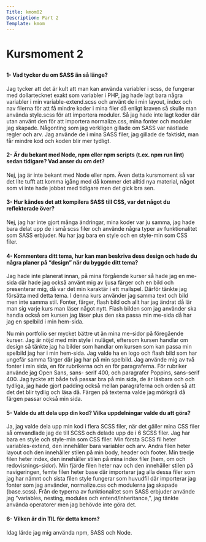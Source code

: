 ```yaml
---
Title: kmom02
Description: Part 2
Template: kmom
---
```



<div class="kmom-content">

<h1> Kursmoment 2 </h1>
<h2></h2>
<h3></h3>

<h4>1- Vad tycker du om SASS än så länge?</h4>
<p>Jag tycker att det är kult att man kan använda variabler i scss, de fungerar med dollartecknet exakt som variabler i   PHP, jag hade lagt bara några variabler i min variable-extend.scss och använt de i min layout, index och nav filerna för att få mindre koder i mina filer då enligt kraven så skulle man använda style.scss för att importera moduler. Så jag hade inte lagt koder där utan använt den för att importera normalize.css, mina fonter och moduler jag skapade. Någonting som jag verkligen gillade om SASS var nästlade regler och arv. Jag använde de i mina SASS filer, jag gillade de faktiskt, man får mindre kod och koden blir mer tydligt.
</p>


<h4>2- Är du bekant med Node, npm eller npm scripts (t.ex. npm run lint) sedan tidigare? Vad anser du om det?</h4>
<p>Nej, jag är inte bekant med Node eller npm. Även detta kursmoment så var det lite tufft att komma igång med då kommer det alltid nya material, något som vi inte hade jobbat med tidigare men det gick bra sen.
</p>

<h4> 3- Hur kändes det att kompilera SASS till CSS, var det något du reflekterade över? </h4>
<p>Nej, jag har inte gjort många ändringar, mina koder var ju samma, jag hade bara delat upp de i små scss filer och använde några typer av funktionalitet som SASS erbjuder. Nu har jag bara en style och en style-min som CSS filer.
</p> 

<h4> 4- Kommentera ditt tema, hur kan man beskriva dess design och hade du några planer på “design” när du byggde ditt tema? </h4>
<p>Jag hade inte planerat innan, på mina förgående kurser så hade jag en me-sida där hade jag också använt mig av ljusa färger och en bild och presenterar mig, då var det min karaktär i ett mailspel. Därför tänkte jag försätta med detta tema. I denna kurs använder jag samma text och bild men inte samma stil. Fonter, färger, flash bild och allt har jag ändrat då lär man sig varje kurs man läser något nytt. Flash bilden som jag använder ska handla också om kursen jag läser plus den ska passa min me-sida då har jag en spelbild i min hem-sida.
</p>
<p>Nu min portfolio ser mycket bättre ut än mina me-sidor på föregående kurser. Jag är nöjd med min style i nuläget, eftersom kursen handlar om design så tänkte jag ha bilder som handlar om kursen som kan passa min spelbild jag har i min hem-sida. Jag valde ha en logo och flash bild som har ungefär samma färger där jag har på min spelbild.
Jag använde mig av två fonter i min sida, en för rubrikerna och en för paragraferna. För rubriker använde jag Open Sans, sans- serif 400, och paragrafer Poppins, sans-serif 400. Jag tyckte att både två passar bra på min sida, de är läsbara och och tydliga, jag hade gjort padding också mellan paragraferna och orden så att det det blir tydlig och läsa då. Färgen på texterna valde jag mörkgrå då färgen passar också min sida.  
</p>

<h4>5- Valde du att dela upp din kod? Vilka uppdelningar valde du att göra?</h4>
<p>Ja, jag valde dela upp min kod i flera SCSS filer, när det gäller mina CSS filer så omvandlade jag de till SCSS och delade upp de i 6 SCSS filer. Jag har bara en style och style-min som CSS filer.
Min första SCSS fil heter variables-extend, den innehåller bara variabler och arv. Andra filen heter layout och den innehåller stilen på min body, header och footer. Min tredje filen heter index, den innehåller stilen på mina index filer (hem, om och redovisnings-sidor). Min fjärde filen heter nav och den innehåller stilen på navigeringen, femte filen heter base där importerar jag alla dessa filer som jag har nämnt och sista filen style fungerar som huvudfil där importerar jag fonter som jag använder, normalize.css och modulerna jag skapade (base.scss). Från de typerna av funktionalitet som SASS erbjuder använde jag ”variables, nesting, modules och entend/inheritance,”, jag tänkte använda operatorer men jag behövde inte göra det.
</p>

<h4> 6- Vilken är din TIL för detta kmom? </h4>
<p>Idag lärde jag mig använda npm, SASS och Node.
</p>

</div>
